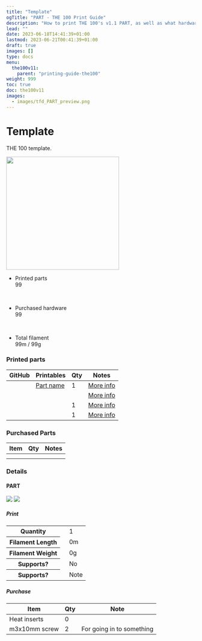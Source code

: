 ```yaml
---
title: "Template"
ogTitle: "PART - THE 100 Print Guide"
description: "How to print THE 100's v1.1 PART, as well as what hardware you need to purchase to build it."
lead: ""
date: 2023-06-18T14:41:39+01:00
lastmod: 2023-06-21T00:41:39+01:00
draft: true
images: []
type: docs
menu:
  the100v11:
    parent: "printing-guide-the100"
weight: 999
toc: true
doc: the100v11
images: 
  - images/tfd_PART_preview.png
---
```

# Template
THE 100 template.

<div class="row bd">
  <div class="col">
      <a href="images/_cad.png"><img src="images/_cad.png" width=300 class="img-thumbnail"></a>
  </div>
  <div class="col">
    <ul class="list-group">
      <li class="list-group-item d-flex justify-content-between align-items-center">
        <div class="text fw-bold">Printed parts</div>
        <div class="text">99</div>
      </li>
    </ul>
    <br>
    <ul class="list-group">
      <li class="list-group-item d-flex justify-content-between align-items-center">
        <div class="text">Purchased hardware</div>
        <div class="text">99</div>
      </li>
    </ul>   
    <br>
    <ul class="list-group">
      <li class="list-group-item d-flex justify-content-between align-items-center">
        <div class="text">Total filament</div>
        <div class="text">99m / 99g</div>
      </li>
    </ul>   
  </div>
</div>

### Printed parts
<table class="table table-sm">
  <thead>
    <tr>
      <th scope="col">GitHub</th>
      <th scope="col">Printables</th>
      <th scope="col">Qty</th>
      <th scope="col">Notes</th>
    </tr>
  </thead>
  <tbody>
    <tr>
      <td><a href=""></a></td>
      <td><a href="">Part name</a></td>
      <td>1</td>
      <td><a href="#left-gantry">More info</a></td>
    </tr>
    <tr>
      <td><a href=""></a></td>
      <td><a href=""></a></td>
      <td></td>
      <td><a href="#">More info</a></td>
    </tr>
    <tr>
      <td><a href=""></a></td>
      <td><a href=""></a></td>
      <td>1</td>
      <td><a href="#">More info</a></td>
    </tr>
    <tr>
      <td><a href=""></a></td>
      <td><a href=""></a></td>
      <td>1</td>
      <td><a href="#">More info</a></td>
    </tr>
  </tbody>
</table>

### Purchased Parts
<table class="table table-sm no-margin">
  <thead>
    <tr>
      <th scope="col">Item</th>
      <th scope="col">Qty</th>
      <th scope="col">Notes</th>
    </tr>
  </thead>
  <tbody>
    <tr>
      <td></td>
      <td></td>
      <td></td>
    </tr>
    <tr>
      <td></td>
      <td></td>
      <td></td>
    </tr>
  </tbody>
</table>

### Details

#### PART
  <a href="images/_cad.png"><img src="images/_cad.png" class="img-thumbnail align-top img-thumbnail-300h" /></a>
  <a href="images/_stl.png"><img src="images/_stl.png" class="img-thumbnail align-top img-thumbnail-300h" /></a>
##### Print
<table class="table table-striped table-hover no-margin">
  <tbody class="table-group-divider">
    <tr>
      <th scope="row" class="no-wrap">Quantity</th>
      <td> </td>
      <td>1</td>
    </tr>
    <tr>
      <th scope="row" class="no-wrap">Filament Length</th>
      <td> </td>
      <td>0m</td>
    </tr>
    <tr>
      <th scope="row" class="no-wrap">Filament Weight</th>
      <td> </td>
      <td>0g</td>
    </tr>
    <tr>
      <th scope="row" class="no-wrap">Supports?</th>
      <td> </td>
      <td>No</td>
    </tr>
    <tr>
      <th scope="row" class="no-wrap">Supports?</th>
      <td> </td>
      <td>Note</td>
    </tr>
  </tbody>
</table>

##### Purchase
<table class="table table-striped table-hover no-margin">
  <thead>
    <tr>
      <th scope="col">Item</th>
      <th scope="col">Qty</th>
      <th scope="col">Note</th>
    </tr>
  </thead>
  <tbody>
    <tr>
      <td>Heat inserts</td>
      <td>0</td>
      <td></td>
    </tr>
    <tr>
      <td>m3x10mm screw</td>
      <td>2</td>
      <td>For going in to something</td>
    </tr>
  </tbody>
</table>